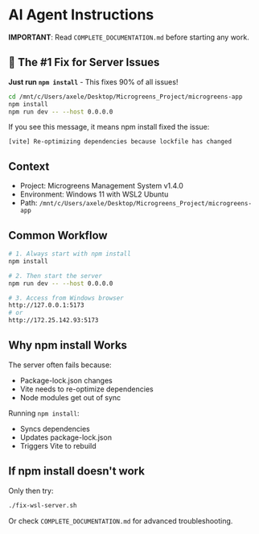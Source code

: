# AI Agent Instructions

**IMPORTANT**: Read `COMPLETE_DOCUMENTATION.md` before starting any work.

## 🎯 The #1 Fix for Server Issues

**Just run `npm install`** - This fixes 90% of all issues!

```bash
cd /mnt/c/Users/axele/Desktop/Microgreens_Project/microgreens-app
npm install
npm run dev -- --host 0.0.0.0
```

If you see this message, it means npm install fixed the issue:
```
[vite] Re-optimizing dependencies because lockfile has changed
```

## Context
- Project: Microgreens Management System v1.4.0
- Environment: Windows 11 with WSL2 Ubuntu
- Path: `/mnt/c/Users/axele/Desktop/Microgreens_Project/microgreens-app`

## Common Workflow
```bash
# 1. Always start with npm install
npm install

# 2. Then start the server
npm run dev -- --host 0.0.0.0

# 3. Access from Windows browser
http://127.0.0.1:5173
# or
http://172.25.142.93:5173
```

## Why npm install Works

The server often fails because:
- Package-lock.json changes
- Vite needs to re-optimize dependencies
- Node modules get out of sync

Running `npm install`:
- Syncs dependencies
- Updates package-lock.json
- Triggers Vite to rebuild

## If npm install doesn't work

Only then try:
```bash
./fix-wsl-server.sh
```

Or check `COMPLETE_DOCUMENTATION.md` for advanced troubleshooting.
